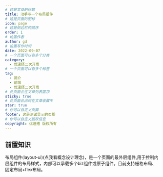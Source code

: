 ```yaml
---
# 这是文章的标题
title: 动手写一个布局组件
# 这是页面的图标
icon: page
# 这是侧边栏的顺序
order: 1
# 设置作者
author: gd
# 设置写作时间
date: 2022-09-07
# 一个页面可以有多个分类
category:
  - 优速搭二次开发
# 一个页面可以有多个标签
tag:
  - 简介
  - 前端
  - 优速搭二次开发
# 此页面会在文章列表置顶
sticky: true
# 此页面会出现在文章收藏中
star: true
# 你可以自定义页脚
footer: 这是测试显示的页脚
# 你可以自定义版权信息
copyright: 优速搭 版权所有
---
```


## 前置知识
<router-link :to="'/zh/guide/intro.html#概念设计'">布局组件(layout-ui)(点我看概念设计理念)</router-link>，是一个页面的最外层组件,用于控制内层组件的布局样式，内部可以承载多个biz组件或原子组件。目前支持栅格布局、固定布局+flex布局。
